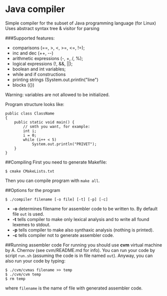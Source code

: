 # Java compiler

Simple compiler for the subset of Java programming language
(for Linux)
Uses abstract syntax tree & visitor for parsing

###Supported features: 
* comparisons (==, >, <, >=, <=, !=);
* inc and dec (++, --)
* arithmetic expressions (-, +, /, %);
* logical expressions (!, &&, ||);
* boolean and int variables;
* while and if constructions
* printing strings (System.out.println("line")
* blocks ({})

Warning: variables are not allowed to be initialized.

Program structure looks like:

```
public class ClassName
{
    public static void main() {
        // smth you want, for example:
        int i;
        i = 0;
        while (i++ < 5)
            System.out.println("PRIVET");
    }
}
```
##Compiling
First you need to generate Makefile:
```
$ cmake CMakeLists.txt
```
Then you can compile program with `make all`.

##Options for the program
```
$ ./compiler filename [-o file] [-t] [-p] [-c]
```
* **-o** determines filename for assembler code to be written to. By default file  `out` is used.
* **-t** tells compiler to make only lexical analysis and to write all found lexemes to stdout.
* **-p** tells compiler to make also synthaxic analysis (nothing is printed).
* **-c** tells compiler not to generate assembler code.

##Running assembler code
For running you should use **cvm** virtual machine by A. Chernov (see cvm/README.md for info).
You can run your code by script `run.sh` (assuming the code is in file named `out`).
Anyway, you can also run your code by typing:
```
$ ./cvm/cvmas filename >> temp
$ ./cvm/cvm temp
$ rm temp
```
where `filename` is the name of file with generated assembler code.

